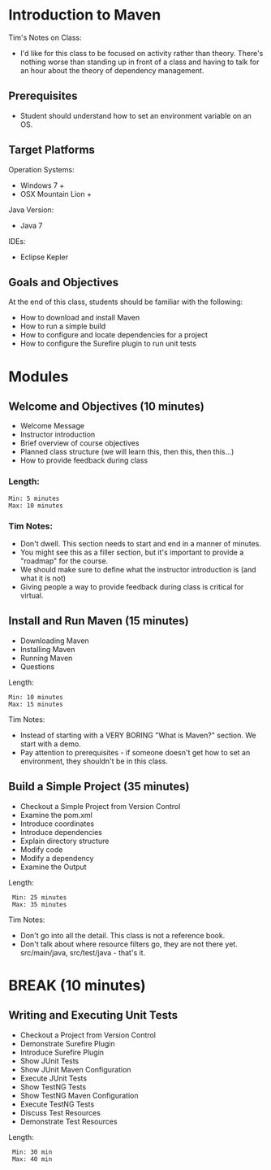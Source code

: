 # Introduction to Maven

Tim's Notes on Class:

* I'd like for this class to be focused on activity rather than theory.  There's nothing worse than standing up in front of a class and having to talk for an hour about the theory of dependency management.


## Prerequisites
 
* Student should understand how to set an environment variable on an OS.

## Target Platforms

Operation Systems:

* Windows 7 +
* OSX Mountain Lion +

Java Version:

* Java 7

IDEs:

* Eclipse Kepler

## Goals and Objectives

At the end of this class, students should be familiar with the following:

* How to download and install Maven
* How to run a simple build
* How to configure and locate dependencies for a project
* How to configure the Surefire plugin to run unit tests

 
# Modules

## Welcome and Objectives (10 minutes)

* Welcome Message
* Instructor introduction
* Brief overview of course objectives
* Planned class structure (we will learn this, then this, then this…)
* How to provide feedback during class

### Length: 

    Min: 5 minutes
    Max: 10 minutes

### Tim Notes:

* Don't dwell. This section needs to start and end in a manner of minutes.
* You might see this as a filler section, but it's important to provide a "roadmap" for the course.
* We should make sure to define what the instructor introduction is (and what it is not)
* Giving people a way to provide feedback during class is critical for virtual.

## Install and Run Maven (15 minutes)

* Downloading Maven
* Installing Maven
* Running Maven
* Questions

Length:

    Min: 10 minutes 
    Max: 15 minutes

Tim Notes: 

* Instead of starting with a VERY BORING "What is Maven?" section. We start with a demo.  
* Pay attention to prerequisites - if someone doesn't get how to set an environment, they shouldn't be in this class.

## Build a Simple Project (35 minutes)

* Checkout a Simple Project from Version Control
* Examine the pom.xml
* Introduce coordinates
* Introduce dependencies
* Explain directory structure
* Modify code
* Modify a dependency
* Examine the Output

Length: 

     Min: 25 minutes
     Max: 35 minutes

Tim Notes:

* Don't go into all the detail.  This class is not a reference book.  
* Don't talk about where resource filters go, they are not there yet.  src/main/java, src/test/java - that's it.

# BREAK (10 minutes)

## Writing and Executing Unit Tests

* Checkout a Project from Version Control
* Demonstrate Surefire Plugin
* Introduce Surefire Plugin
* Show JUnit Tests
* Show JUnit Maven Configuration
* Execute JUnit Tests
* Show TestNG Tests
* Show TestNG Maven Configuration
* Execute TestNG Tests
* Discuss Test Resources
* Demonstrate Test Resources

Length:

     Min: 30 min
     Max: 40 min